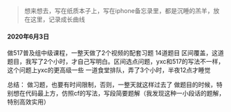 > 想来想去，写在纸质本子上，写在iphone备忘录里，都是沉睡的羔羊，放在这里，记录成长曲线

#### 2020年6月3日
做517普及组中级课程，一整天做了2个视频的配套习题
14道题目
区间覆盖，这道题目，我写了2个小时，才自己写明白。区间选点问题，yxc和517的写法不一样，这个问题上yxc的更高级一些
一道食堂排队，弄了3个小时，半夜12点才睡觉

总结：
做习题，也要有时间限制，否则，一整天就这样过去了
做题目的时候，特别想在代码最上方，仿照cf的写法，写段简要题解（我发现这种一小段话的题解，特别高效实用）